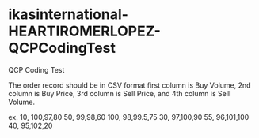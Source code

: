 # ikasinternational-HEARTIROMERLOPEZ-QCPCodingTest
QCP Coding Test

The order record should be in CSV format first column is Buy Volume, 2nd column is Buy Price, 3rd column is Sell Price, and 4th column is Sell Volume.

ex.
10, 100,97,80
50, 99,98,60
100, 98,99.5,75
30, 97,100,90
55, 96,101,100
40, 95,102,20
